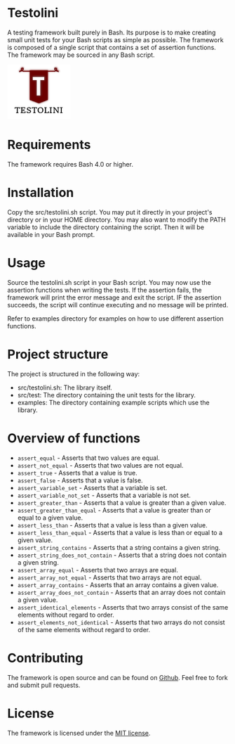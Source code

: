 # Testolini
A testing framework built purely in Bash. Its purpose is to make creating small unit tests for your Bash scripts as simple as possible.
The framework is composed of a single script that contains a set of assertion functions. The framework may be sourced in any Bash script. 

![Testolini](https://github.com/djeada/Testolini/blob/main/resources/Capture.PNG)

<h1>Requirements</h1>
The framework requires Bash 4.0 or higher.

<h1>Installation</h1>
Copy the src/testolini.sh script. You may put it directly in your project's directory or in your HOME directory. You may also want to modify the PATH variable to include the directory containing the script. Then it will be available in your Bash prompt.
 
<h1>Usage</h1>
Source the testolini.sh script in your Bash script.
You may now use the assertion functions when writing the tests. If the assertion fails, the framework will print the error message and exit the script. IF the assertion succeeds, the script will continue executing and no message will be printed.

Refer to examples directory for examples on how to use different assertion functions.

<h1>Project structure</h1>
The project is structured in the following way:

* src/testolini.sh: The library itself.
* src/test: The directory containing the unit tests for the library.
* examples: The directory containing example scripts which use the library.

<h1>Overview of functions</h1>

 * <code>assert_equal</code> - Asserts that two values are equal.
 * <code>assert_not_equal</code> - Asserts that two values are not equal.
 * <code>assert_true</code> - Asserts that a value is true.
 * <code>assert_false</code> - Asserts that a value is false.
 * <code>assert_variable_set</code> - Asserts that a variable is set.
 * <code>assert_variable_not_set</code> - Asserts that a variable is not set.
 * <code>assert_greater_than</code> - Asserts that a value is greater than a given value.
 * <code>assert_greater_than_equal</code> - Asserts that a value is greater than or equal to a given value.
 * <code>assert_less_than</code> - Asserts that a value is less than a given value.
 * <code>assert_less_than_equal</code> - Asserts that a value is less than or equal to a given value.
 * <code>assert_string_contains</code> - Asserts that a string contains a given string.
 * <code>assert_string_does_not_contain</code> - Asserts that a string does not contain a given string.
 * <code>assert_array_equal</code> - Asserts that two arrays are equal.
 * <code>assert_array_not_equal</code> - Asserts that two arrays are not equal.
 * <code>assert_array_contains</code> - Asserts that an array contains a given value.
 * <code>assert_array_does_not_contain</code> - Asserts that an array does not contain a given value.
 * <code>assert_identical_elements</code> - Asserts that two arrays consist of the same elements without regard to order.
 * <code>assert_elements_not_identical</code> - Asserts that two arrays do not consist of the same elements without regard to order.

<h1>Contributing</h1>
The framework is open source and can be found on <a href="https://github.com/djeada/Testolini">Github</a>. Feel free to fork and submit pull requests.

<h1>License</h1>
The framework is licensed under the <a href="https://github.com/djeada/Testolini/blob/master/LICENSE">MIT license</a>. 

